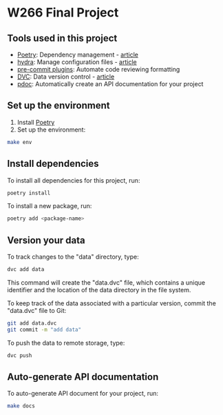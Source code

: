 # W266 Final Project

## Tools used in this project
* [Poetry](https://towardsdatascience.com/how-to-effortlessly-publish-your-python-package-to-pypi-using-poetry-44b305362f9f): Dependency management - [article](https://mathdatasimplified.com/2023/06/12/poetry-a-better-way-to-manage-python-dependencies/)
* [hydra](https://hydra.cc/): Manage configuration files - [article](https://mathdatasimplified.com/2023/05/25/stop-hard-coding-in-a-data-science-project-use-configuration-files-instead/)
* [pre-commit plugins](https://pre-commit.com/): Automate code reviewing formatting
* [DVC](https://dvc.org/): Data version control - [article](https://mathdatasimplified.com/2023/02/20/introduction-to-dvc-data-version-control-tool-for-machine-learning-projects-2/)
* [pdoc](https://github.com/pdoc3/pdoc): Automatically create an API documentation for your project

## Set up the environment
1. Install [Poetry](https://python-poetry.org/docs/#installation)
2. Set up the environment:
```bash
make env
```

## Install dependencies
To install all dependencies for this project, run:
```bash
poetry install
```

To install a new package, run:
```bash
poetry add <package-name>
```

## Version your data
To track changes to the "data" directory, type:
```bash
dvc add data
```

This command will create the "data.dvc" file, which contains a unique identifier and the location of the data directory in the file system.

To keep track of the data associated with a particular version, commit the "data.dvc" file to Git:
```bash
git add data.dvc
git commit -m "add data"
```

To push the data to remote storage, type:
```bash
dvc push
```

## Auto-generate API documentation

To auto-generate API document for your project, run:

```bash
make docs
```
